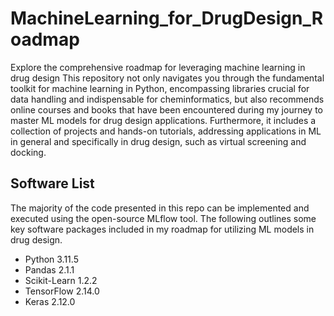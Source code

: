 # MachineLearning_for_DrugDesign_Roadmap
Explore the comprehensive roadmap for leveraging machine learning in drug design
This repository not only navigates you through the fundamental toolkit for machine learning in Python, encompassing libraries crucial for data handling and indispensable for cheminformatics, but also recommends online courses and books that have been encountered during my journey to master ML models for drug design applications. Furthermore, it includes a collection of projects and hands-on tutorials, addressing applications in ML in general and specifically in drug design, such as virtual screening and docking.

## Software List
The majority of the code presented in this repo can be implemented and executed using the open-source MLflow tool. The following outlines some key software packages included in my roadmap for utilizing ML models in drug design.
- Python 3.11.5
- Pandas 2.1.1
- Scikit-Learn 1.2.2
- TensorFlow 2.14.0
- Keras 2.12.0